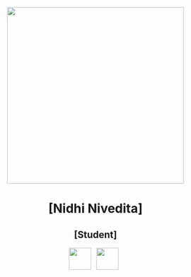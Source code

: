 <p align="center">
<img src="img/[m.m2]" height="400">

<h1 align="center">[Nidhi Nivedita]</h1>

<h2 align="center">[Student]</h2>

<p align='center'>
  <a href="https://www.linkedin.com/in/nidhi-nivedita-a40212190"><img height="50" src="img/linkedin.png?raw=true"></a>&nbsp;&nbsp;
  <a href="https://twitter.com/NidhiNivedita6"><img height="50" src="img/twitter.png?raw=true"></a>&nbsp;&nbsp;
</p>
</p>
